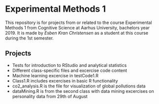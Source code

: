 # Experimental Methods 1
This repository is for projects from or related to the course Experimental Methods 1 from Cognitive Science at Aarhus University, bachelors year 2019. It is made by *Esben Kran Christensen* as a student at this course during the 1st semester.

## Projects
* Tests for introduction to RStudio and analytical statistics
* Different class-specific files and excercise code content
* Machine learning excercise in testCode1.R
* Class1.R includes excercises in basic R functionality
* co2_analysis.R is the file for visualization of global pollutions data
* dataMining.R is from the second class with data mining excercises on personality data from 29th of August